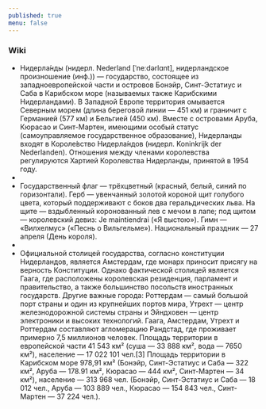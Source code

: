 ```yaml
---
published: true
menu: false
---
```

### Wiki

- Нидерла́нды (нидерл. Nederland [ˈneːdərlɑnt], нидерландское произношение (инф.)) — государство, состоящее из западноевропейской части и островов Бонэйр, Синт-Эстатиус и Саба в Карибском море (называемых также Карибскими Нидерландами). В Западной Европе территория омывается Северным морем (длина береговой линии — 451 км) и граничит с Германией (577 км) и Бельгией (450 км). Вместе с островами Аруба, Кюрасао и Синт-Мартен, имеющими особый статус (самоуправляемое государственное образование), Нидерланды входят в Короле́вство Нидерла́ндов (нидерл. Koninkrijk der Nederlanden). Отношения между членами королевства регулируются Хартией Королевства Нидерланды, принятой в 1954 году.
- 
- Государственный флаг — трёхцветный (красный, белый, синий по горизонтали). Герб — увенчанный золотой короной щит голубого цвета, который поддерживают с боков два геральдических льва. На щите — вздыбленный коронованный лев с мечом в лапе; под щитом — королевский девиз: Je maintiendrai («Я выстою»). Гимн — «Вилхелмус» («Песнь о Вильгельме»). Национальный праздник — 27 апреля (День короля).
- 
- Официальной столицей государства, согласно конституции Нидерландов, является Амстердам, где монарх приносит присягу на верность Конституции. Однако фактической столицей является Гаага, где расположены королевская резиденция, парламент и правительство, а также большинство посольств иностранных государств. Другие важные города: Роттердам — самый большой порт страны и один из крупнейших портов мира, Утрехт — центр железнодорожной системы страны и Эйндховен — центр электроники и высоких технологий. Гаага, Амстердам, Утрехт и Роттердам составляют агломерацию Рандстад, где проживает примерно 7,5 миллионов человек. Площадь территории в европейской части 41 543 км² (суша — 33 888 км², вода — 7650 км²), население — 17 022 101 чел.[3] Площадь территории в Карибском море 978,91 км² (Бонэйр, Синт-Эстатиус и Саба — 322 км², Аруба — 178.91 км², Кюрасао — 444 км², Синт-Мартен — 34 км²), население — 313 968 чел. (Бонэйр, Синт-Эстатиус и Саба — 18 012 чел., Аруба — 103 889 чел., Кюрасао — 154 843 чел., Синт-Мартен — 37 224 чел.).
